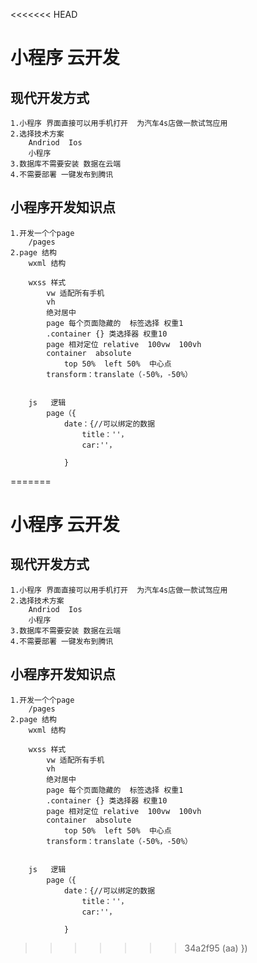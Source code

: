<<<<<<< HEAD
# 小程序 云开发

## 现代开发方式
    1.小程序 界面直接可以用手机打开  为汽车4s店做一款试驾应用
    2.选择技术方案
        Andriod  Ios
        小程序
    3.数据库不需要安装 数据在云端
    4.不需要部署 一键发布到腾讯

## 小程序开发知识点
    1.开发一个个page
        /pages
    2.page 结构
        wxml 结构
        
        wxss 样式
            vw 适配所有手机
            vh
            绝对居中
            page 每个页面隐藏的  标签选择 权重1
            .container {} 类选择器 权重10
            page 相对定位 relative  100vw  100vh
            container  absolute
                top 50%  left 50%  中心点
            transform：translate（-50%，-50%）


        js   逻辑
            page（{
                date：{//可以绑定的数据
                    title：''，
                    car:''，

                }
=======
# 小程序 云开发

## 现代开发方式
    1.小程序 界面直接可以用手机打开  为汽车4s店做一款试驾应用
    2.选择技术方案
        Andriod  Ios
        小程序
    3.数据库不需要安装 数据在云端
    4.不需要部署 一键发布到腾讯

## 小程序开发知识点
    1.开发一个个page
        /pages
    2.page 结构
        wxml 结构
        
        wxss 样式
            vw 适配所有手机
            vh
            绝对居中
            page 每个页面隐藏的  标签选择 权重1
            .container {} 类选择器 权重10
            page 相对定位 relative  100vw  100vh
            container  absolute
                top 50%  left 50%  中心点
            transform：translate（-50%，-50%）


        js   逻辑
            page（{
                date：{//可以绑定的数据
                    title：''，
                    car:''，

                }
>>>>>>> 34a2f95 (aa)
            })